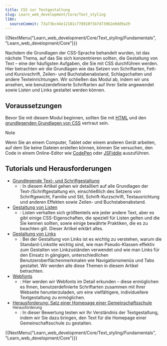 ```yaml
---
title: CSS zur Textgestaltung
slug: Learn_web_development/Core/Text_styling
l10n:
  sourceCommit: 73a73bc44e12181c778910f3b7d73962e0dd9a29
---
```


{{NextMenu("Learn_web_development/Core/Text_styling/Fundamentals", "Learn_web_development/Core")}}

Nachdem die Grundlagen der CSS-Sprache behandelt wurden, ist das nächste Thema, auf das Sie sich konzentrieren sollten, die Gestaltung von Text – eine der häufigsten Aufgaben, die Sie mit CSS durchführen werden. Hier betrachten wir die Grundlagen wie das Setzen von Schriftarten, Fett- und Kursivschrift, Zeilen- und Buchstabenabstand, Schlagschatten und andere Texteinrichtungen. Wir schließen das Modul ab, indem wir uns ansehen, wie benutzerdefinierte Schriftarten auf Ihrer Seite angewendet sowie Listen und Links gestaltet werden können.

## Voraussetzungen

Bevor Sie mit diesem Modul beginnen, sollten Sie mit [HTML](/de/docs/Learn_web_development/Core/Structuring_content) und den [grundlegenden Grundlagen von CSS](/de/docs/Learn_web_development/Core/Styling_basics) vertraut sein.

> [!NOTE]
> Wenn Sie an einem Computer, Tablet oder einem anderen Gerät arbeiten, auf dem Sie keine Dateien erstellen können, können Sie versuchen, den Code in einem Online-Editor wie [CodePen](https://codepen.io/) oder [JSFiddle](https://jsfiddle.net/) auszuführen.

## Tutorials und Herausforderungen

- [Grundlegende Text- und Schriftgestaltung](/de/docs/Learn_web_development/Core/Text_styling/Fundamentals)
  - : In diesem Artikel gehen wir detailliert auf alle Grundlagen der Text-/Schriftgestaltung ein, einschließlich des Setzens von Schriftgewicht, Familie und Stil, Schrift-Kurzschrift, Textausrichtung und anderen Effekten sowie Zeilen- und Buchstabenabstand.
- [Gestaltung von Listen](/de/docs/Learn_web_development/Core/Text_styling/Styling_lists)
  - : Listen verhalten sich größtenteils wie jeder andere Text, aber es gibt einige CSS-Eigenschaften, die speziell für Listen gelten und die Sie kennen sollten, sowie einige bewährte Praktiken, die es zu beachten gilt. Dieser Artikel erklärt alles.
- [Gestaltung von Links](/de/docs/Learn_web_development/Core/Text_styling/Styling_links)
  - : Bei der Gestaltung von Links ist es wichtig zu verstehen, warum die Standard-Linkstile wichtig sind, wie man Pseudo-Klassen effektiv zum Gestalten von Linkzuständen verwendet und wie man Links für den Einsatz in gängigen, unterschiedlichen Benutzeroberflächenmerkmalen wie Navigationsmenüs und Tabs gestaltet. Wir werden alle diese Themen in diesem Artikel betrachten.
- [Webfonts](/de/docs/Learn_web_development/Core/Text_styling/Web_fonts)
  - : Hier werden wir Webfonts im Detail erkunden – diese ermöglichen es Ihnen, benutzerdefinierte Schriftarten zusammen mit Ihrer Webseite herunterzuladen, um eine vielfältigere, individuellere Textgestaltung zu ermöglichen.
- [Herausforderung: Satz einer Homepage einer Gemeinschaftsschule](/de/docs/Learn_web_development/Core/Text_styling/Typesetting_a_homepage) <sup>Herausforderung</sup>
  - : In dieser Bewertung testen wir Ihr Verständnis der Textgestaltung, indem wir Sie dazu bringen, den Text für die Homepage einer Gemeinschaftsschule zu gestalten.

{{NextMenu("Learn_web_development/Core/Text_styling/Fundamentals", "Learn_web_development/Core")}}
